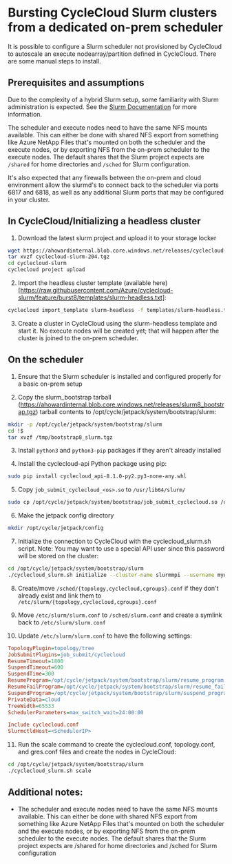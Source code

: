 # Bursting CycleCloud Slurm clusters from a dedicated on-prem scheduler

It is possible to configure a Slurm scheduler not provisioned by CycleCloud to autoscale an execute nodearray/partition defined in CycleCloud. There are some manual steps to install.

## Prerequisites and assumptions
Due to the complexity of a hybrid Slurm setup, some familiarity with Slurm administration is expected. See the [Slurm Documentation](https://slurm.schedmd.com/) for more information.

The scheduler and execute nodes need to have the same NFS mounts available. This can either be done with shared NFS export from something like Azure NetApp Files that's mounted on both the scheduler and the execute nodes, or by exporting NFS from the on-prem scheduler to the execute nodes. The default shares that the Slurm project expects are `/shared` for home directories and `/sched` for Slurm configuration.

It's also expected that any firewalls between the on-prem and cloud environment allow the slurmd's to connect back to the scheduler via ports 6817 and 6818, as well as any additional Slurm ports that may be configured in your cluster.

## In CycleCloud/Initializing a headless cluster

1) Download the latest slurm project and upload it to your storage locker

```bash
wget https://ahowardinternal.blob.core.windows.net/releases/cyclecloud-slurm-204.tgz
tar xvzf cyclecloud-slurm-204.tgz
cd cyclecloud-slurm
cyclecloud project upload
```

2) Import the headless cluster template (available here)[https://raw.githubusercontent.com/Azure/cyclecloud-slurm/feature/burst8/templates/slurm-headless.txt]:

```bash
cyclecloud import_template slurm-headless -f templates/slurm-headless.txt -c slurm
```

3) Create a cluster in CycleCloud using the slurm-headless template and start it. No execute nodes will be created yet; that will happen after the cluster is joined to the on-prem scheduler.

## On the scheduler

1) Ensure that the Slurm scheduler is installed and configured properly for a basic on-prem setup

2) Copy the slurm_bootstrap tarball (https://ahowardinternal.blob.core.windows.net/releases/slurm8_bootstrap.tgz) tarball contents to /opt/cycle/jetpack/system/bootstrap/slurm:

```bash
mkdir -p /opt/cycle/jetpack/system/bootstrap/slurm
cd !$
tar xvzf /tmp/bootstrap8_slurm.tgz
```

3) Install `python3` and `python3-pip` packages if they aren't already installed

4) Install the cyclecloud-api Python package using pip:

```bash
sudo pip install cyclecloud_api-8.1.0-py2.py3-none-any.whl
```

5) Copy `job_submit_cyclecloud_<os>.so` to `/usr/lib64/slurm/`

```bash
sudo cp /opt/cycle/jetpack/system/bootstrap/job_submit_cyclecloud.so /usr/lib64/slurm/
```

6) Make the jetpack config directory

```bash
mkdir /opt/cycle/jetpack/config
```

7) Initialize the connection to CycleCloud with the cyclecloud_slurm.sh script. Note: You may want to use a special API user since this password will be stored on the cluster:

```bash
cd /opt/cycle/jetpack/system/bootstrap/slurm
./cyclecloud_slurm.sh initialize --cluster-name slurmmpi --username myuser --password mypass --url https://<cyclecloud_url> 
```

8) Create/move `/sched/{topology,cyclecloud,cgroups}.conf` if they don't already exist and link them to `/etc/slurm/{topology,cyclecloud,cgroups}.conf`

9) Move `/etc/slurm/slurm.conf` to `/sched/slurm.conf` and create a symlink back to `/etc/slurm/slurm.conf`

10) Update `/etc/slurm/slurm.conf` to have the following settings:

```ini
TopologyPlugin=topology/tree
JobSubmitPlugins=job_submit/cyclecloud
ResumeTimeout=1800
SuspendTimeout=600
SuspendTime=300
ResumeProgram=/opt/cycle/jetpack/system/bootstrap/slurm/resume_program.sh
ResumeFailProgram=/opt/cycle/jetpack/system/bootstrap/slurm/resume_fail_program.sh
SuspendProgram=/opt/cycle/jetpack/system/bootstrap/slurm/suspend_program.sh
PrivateData=cloud
TreeWidth=65533
SchedulerParameters=max_switch_wait=24:00:00

Include cyclecloud.conf
SlurmctldHost=<SchedulerIP>
```

11) Run the scale command to create the cyclecloud.conf, topology.conf, and gres.conf files and create the nodes in CycleCloud:

```bash
cd /opt/cycle/jetpack/system/bootstrap/slurm
./cyclecloud_slurm.sh scale
```


## Additional notes:

* The scheduler and execute nodes need to have the same NFS mounts available. This can either be done with shared NFS export from something like Azure NetApp Files that's mounted on both the scheduler and the execute nodes, or by exporting NFS from the on-prem scheduler to the execute nodes. The default shares that the Slurm project expects are /shared for home directories and /sched for Slurm configuration
